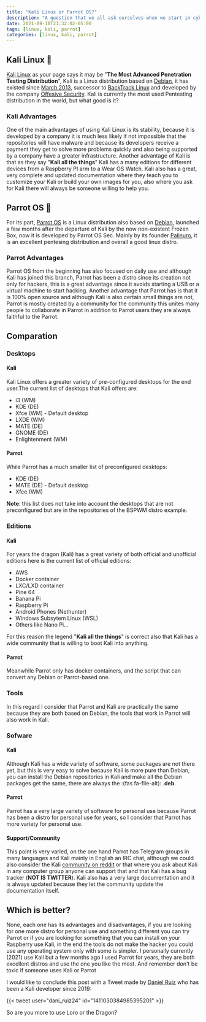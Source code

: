 ```yaml
---
title: "Kali Linux or Parrot OS?"
description: "A question that we all ask ourselves when we start in cybersecurity is the operating system to use for many Kali Linux is the king in the best operating system for pentesting but there are a number of users who use Parrot OS, but which of the two operating systems is better, which one should you use, well I'll answer this in this post."
date: 2021-09-10T21:32:02-05:00
tags: [linux, kali, parrot]
categories: [linux, kali, parrot]
---
```

## Kali Linux :dragon:
[Kali Linux](https://kali.org) as your page says it may be "**The Most Advanced
Penetration Testing Distribution**", Kali is a Linux distribution based on [Debian](https://debian.org), it has existed since [March 2013](https://en.wikipedia.org/wiki/Kali_Linux), successor to [BackTrack Linux](https://en.wikipedia.org/wiki/BackTrack) and developed by the company [Offesive Security](https://offensive-security.com). Kali is currently the most used Pentesting distribution in the world, but what good is it?

### Kali Advantages
One of the main advantages of using Kali Linux is its stability, because it is developed by a company it is much less likely if not impossible that the repositories will have malware and because its developers receive a payment they get to solve more problems quickly and also being supported by a company have a greater infrastructure. Another advantage of Kali is that as they say "**Kali all the things**" Kali has a many editions for different devices from a Raspberry PI arm to a Wear OS Watch. Kali also has a great, very complete and updated documentation where they teach you to customize your Kali or build your own images for you, also where you ask for Kali there will always be someone willing to help you.

## Parrot OS :parrot:
For its part, [Parrot OS](https://parrotsec.org) is a Linux distribution also based on [Debian](https://debian.org), launched a few months after the departure of Kali by the now non-existent Frozen Box, now it is developed by Parrot OS Sec. Mainly by its founder [Palinuro](https://twitter.com/palinurosec), it is an excellent pentesing distribution and overall a good linux distro.

### Parrot Advantages
Parrot OS from the beginning has also focused on daily use and although Kali has joined this branch, Parrot has been a distro since its creation not only for hackers, this is a great advantage since it avoids starting a USB or a virtual machine to start hacking. Another advantage that Parrot has is that it is 100% open source and although Kali is also certain small things are not, Parrot is mostly created by a community for the community this unites many people to collaborate in Parrot in addition to Parrot users they are always faithful to the Parrot.

## Comparation

### Desktops

#### Kali
Kali Linux offers a greater variety of pre-configured desktops for the end user.The current list of desktops that Kali offers are:

* i3 (WM)
* KDE (DE)
* Xfce (WM) - Default desktop
* LXDE (WM)
* MATE (DE)
* GNOME (DE)
* Enlightenment (WM)

#### Parrot
While Parrot has a much smaller list of preconfigured desktops:

* KDE (DE)
* MATE (DE) - Default desktop
* Xfce (WM)

**Note**: this list does not take into account the desktops that are not preconfigured but are in the repositories of the BSPWM distro example.

### Editions

#### Kali
For years the dragon (Kali) has a great variety of both official and unofficial editions here is the current list of official editions:

* AWS
* Docker container
* LXC/LXD container
* Pine 64
* Banana Pi
* Raspberry Pi
* Android Phones (Nethunter)
* Windows Subsytem Linux (WSL)
* Others like Nano Pi...

For this reason the legend "**Kali all the things**" is correct also that Kali has a wide community that is willing to boot Kali into anything.

#### Parrot
Meanwhile Parrot only has docker containers, and the script that can convert any Debian or Parrot-based one.

### Tools
In this regard I consider that Parrot and Kali are practically the same because they are both based on Debian, the tools that work in Parrot will also work in Kali.

### Sofware

#### Kali
Although Kali has a wide variety of software, some packages are not there yet, but this is very easy to solve because Kali is more pure than Debian, you can install the Debian repositories in Kali and make all the Debian packages get the same, there are always the :(fas fa-file-alt): .**deb**.

#### Parrot
Parrot has a very large variety of software for personal use because Parrot has been a distro for personal use for years, so I consider that Parrot has more variety for personal use.

#### Support/Community
This point is very varied, on the one hand Parrot has Telegram groups in many languages and Kali mainly in English an IRC chat, although we could also consider the Kali [community on reddit](https://www.reddit.com/r/Kalilinux) or that where you ask about Kali in any computer group anyone can support that and that Kali has a bug tracker (**NOT IS TWITTER**). Kali also has a very large documentation and it is always updated because they let the community update the documentation itself.

## Which is better?
None, each one has its advantages and disadvantages, if you are looking for one more distro for personal use and something different you can try Parrot or if you are looking for something that you can install on your Raspberry use Kali, in the end the tools do not make the hacker you could use any operating system only with some is simpler. I personally currently (2021) use Kali but a few months ago I used Parrot for years, they are both excellent distros and use the one you like the most. And remember don't be toxic if someone uses Kali or Parrot

I would like to conclude this post with a Tweet made by [Daniel Ruiz](https://twitter.com/dani_ruiz24) who has been a Kali developer since 2019:

{{< tweet user="dani_ruiz24" id="1411030384985395201" >}}

So are you more to use Loro or the Dragon?
